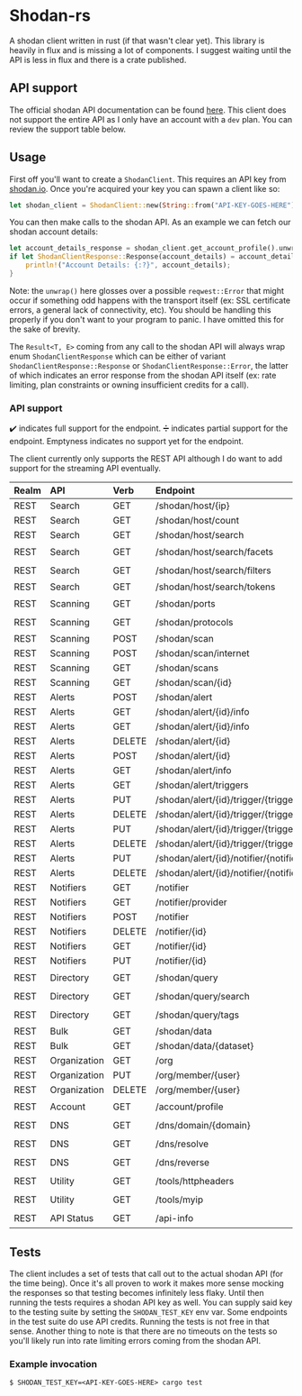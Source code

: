 # Shodan-rs

A shodan client written in rust (if that wasn't clear yet). This library is heavily in flux and is missing a lot of
components. I suggest waiting until the API is less in flux and there is a crate published.

## API support
The official shodan API documentation can be found [here](https://developer.shodan.io/api).
This client does not support the entire API as I only have an account with a `dev` plan.
You can review the support table below.

## Usage
First off you'll want to create a `ShodanClient`. This requires an API key from [shodan.io](https://shodan.io).
Once you're acquired your key you can spawn a client like so:
```rust
let shodan_client = ShodanClient::new(String::from("API-KEY-GOES-HERE"));
```

You can then make calls to the shodan API. As an example we can fetch our shodan account details:
```rust
let account_details_response = shodan_client.get_account_profile().unwrap();
if let ShodanClientResponse::Response(account_details) = account_details_response {
    println!("Account Details: {:?}", account_details);
}
```

Note: the `unwrap()` here glosses over a possible `reqwest::Error` that might occur if something odd happens with the 
transport itself (ex: SSL certificate errors, a general lack of connectivity, etc). You should be handling this properly if
you don't want to your program to panic. I have omitted this for the sake of brevity.

The `Result<T, E>` coming from any call to the shodan API will always wrap enum `ShodanClientResponse` which can be
either of variant `ShodanClientResponse::Response` or `ShodanClientResponse::Error`, the latter of which indicates
an error response from the shodan API itself (ex: rate limiting, plan constraints or owning insufficient credits for a
call).

### API support

:heavy_check_mark: indicates full support for the endpoint.
:heavy_division_sign: indicates partial support for the endpoint.
Emptyness indicates no support yet for the endpoint.

The client currently only supports the REST API although I do want to add support for the streaming API eventually.

| Realm | API          | Verb   | Endpoint                                              |        Support        |
|:------|:-------------|:-------|:------------------------------------------------------|:---------------------:|
| REST  | Search       | GET    | /shodan/host/{ip}                                     | :heavy_division_sign: |
| REST  | Search       | GET    | /shodan/host/count                                    |                       |
| REST  | Search       | GET    | /shodan/host/search                                   |                       |
| REST  | Search       | GET    | /shodan/host/search/facets                            |  :heavy_check_mark:   |
| REST  | Search       | GET    | /shodan/host/search/filters                           |  :heavy_check_mark:   |
| REST  | Search       | GET    | /shodan/host/search/tokens                            |                       |
| REST  | Scanning     | GET    | /shodan/ports                                         |  :heavy_check_mark:   |
| REST  | Scanning     | GET    | /shodan/protocols                                     |  :heavy_check_mark:   |
| REST  | Scanning     | POST   | /shodan/scan                                          |                       |
| REST  | Scanning     | POST   | /shodan/scan/internet                                 |                       |
| REST  | Scanning     | GET    | /shodan/scans                                         |                       |
| REST  | Scanning     | GET    | /shodan/scan/{id}                                     |                       |
| REST  | Alerts       | POST   | /shodan/alert                                         |                       |
| REST  | Alerts       | GET    | /shodan/alert/{id}/info                               |                       |
| REST  | Alerts       | GET    | /shodan/alert/{id}/info                               |                       |
| REST  | Alerts       | DELETE | /shodan/alert/{id}                                    |                       |
| REST  | Alerts       | POST   | /shodan/alert/{id}                                    |                       |
| REST  | Alerts       | GET    | /shodan/alert/info                                    |                       |
| REST  | Alerts       | GET    | /shodan/alert/triggers                                |                       |
| REST  | Alerts       | PUT    | /shodan/alert/{id}/trigger/{trigger}                  |                       |
| REST  | Alerts       | DELETE | /shodan/alert/{id}/trigger/{trigger}                  |                       |
| REST  | Alerts       | PUT    | /shodan/alert/{id}/trigger/{trigger}/ignore/{service} |                       |
| REST  | Alerts       | DELETE | /shodan/alert/{id}/trigger/{trigger}/ignore/{service} |                       |
| REST  | Alerts       | PUT    | /shodan/alert/{id}/notifier/{notifier_id}             |                       |
| REST  | Alerts       | DELETE | /shodan/alert/{id}/notifier/{notifier_id}             |                       |
| REST  | Notifiers    | GET    | /notifier                                             |                       |
| REST  | Notifiers    | GET    | /notifier/provider                                    |                       |
| REST  | Notifiers    | POST   | /notifier                                             |                       |
| REST  | Notifiers    | DELETE | /notifier/{id}                                        |                       |
| REST  | Notifiers    | GET    | /notifier/{id}                                        |                       |
| REST  | Notifiers    | PUT    | /notifier/{id}                                        |                       |
| REST  | Directory    | GET    | /shodan/query                                         |  :heavy_check_mark:   |
| REST  | Directory    | GET    | /shodan/query/search                                  |  :heavy_check_mark:   |
| REST  | Directory    | GET    | /shodan/query/tags                                    |  :heavy_check_mark:   |
| REST  | Bulk         | GET    | /shodan/data                                          |                       |
| REST  | Bulk         | GET    | /shodan/data/{dataset}                                |                       |
| REST  | Organization | GET    | /org                                                  |                       |
| REST  | Organization | PUT    | /org/member/{user}                                    |                       |
| REST  | Organization | DELETE | /org/member/{user}                                    |                       |
| REST  | Account      | GET    | /account/profile                                      |  :heavy_check_mark:   |
| REST  | DNS          | GET    | /dns/domain/{domain}                                  |  :heavy_check_mark:   |
| REST  | DNS          | GET    | /dns/resolve                                          |  :heavy_check_mark:   |
| REST  | DNS          | GET    | /dns/reverse                                          |  :heavy_check_mark:   |
| REST  | Utility      | GET    | /tools/httpheaders                                    |  :heavy_check_mark:   |
| REST  | Utility      | GET    | /tools/myip                                           |  :heavy_check_mark:   |
| REST  | API Status   | GET    | /api-info                                             |  :heavy_check_mark:   |

## Tests

The client includes a set of tests that call out to the actual shodan API (for the time being). Once it's all proven to
work it makes more sense mocking the responses so that testing becomes infinitely less flaky. Until then running the
tests requires a shodan API key as well. You can supply said key to the testing suite by setting the `SHODAN_TEST_KEY`
env var. Some endpoints in the test suite do use API credits. Running the tests is not free in that sense. Another thing
to note is that there are no timeouts on the tests so you'll likely run into rate limiting errors coming from the shodan
API.

### Example invocation
```shell
$ SHODAN_TEST_KEY=<API-KEY-GOES-HERE> cargo test
```